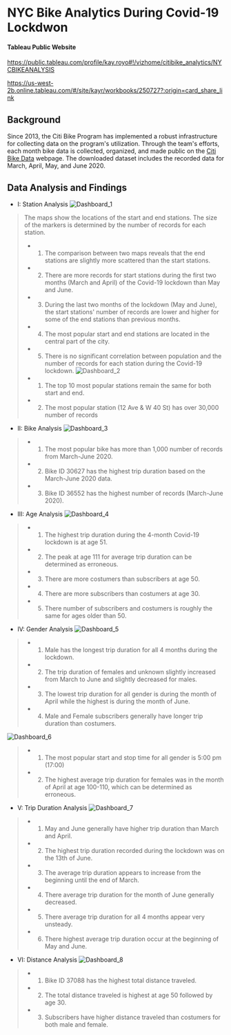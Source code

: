 # NYC Bike Analytics During Covid-19 Lockdwon

#### Tableau Public Website

https://public.tableau.com/profile/kay.royo#!/vizhome/citibike_analytics/NYCBIKEANALYSIS

https://us-west-2b.online.tableau.com/#/site/kayr/workbooks/250727?:origin=card_share_link

## Background
Since 2013, the Citi Bike Program has implemented a robust infrastructure for collecting data on the program's utilization. Through the team's efforts, each month bike data is collected, organized, and made public on the [Citi Bike Data](https://www.citibikenyc.com/system-data) webpage. The downloaded dataset includes the recorded data for March, April, May, and June 2020.

## Data Analysis and Findings
* I: Station Analysis
![Dashboard_1](Figures/Dashboards/STATIONS_ANALYSIS_I.png)
>   The maps show the locations of the start and end stations. The size of the markers is determined by the number of records for each station. 
>   * 1. The comparison between two maps reveals that the end stations are slightly more scattered than the start stations.
>   * 2. There are more records for start stations during the first two months (March and April) of the Covid-19 lockdown than May and June.
>   * 3. During the last two months of the lockdown (May and June), the start stations' number of records are lower and higher for some of the end stations than previous months. 
>   * 4. The most popular start and end stations are located in the central part of the city. 
>   * 5. There is no significant correlation between population and the number of records for each station during the Covid-19 lockdown. 
![Dashboard_2](Figures/Dashboards/STATIONSANALYSISII.png)
>   * 1. The top 10 most popular stations remain the same for both start and end. 
>   * 2. The most popular station (12 Ave & W 40 St)  has over 30,000 number of records

* II: Bike Analysis
![Dashboard_3](Figures/Dashboards/BIKEANALYSIS.png)
>   * 1. The most popular bike has more than 1,000 number of records from March-June 2020. 
>   * 2. Bike ID 30627 has the highest trip duration based on the March-June 2020 data. 
>   * 3. Bike ID 36552 has the highest number of records (March-June 2020). 

* III: Age Analysis
![Dashboard_4](Figures/Dashboards/AGE_ANALYSIS.png)
>   * 1. The highest trip duration during the 4-month Covid-19 lockdown is at age 51. 
>   * 2. The peak at age 111 for average trip duration can be determined as erroneous. 
>   * 3. There are more costumers than subscribers at age 50. 
>   * 4. There are more subscribers than costumers at age 30. 
>   * 5. There number of subscribers and costumers is roughly the same for ages older than 50. 

* IV: Gender Analysis
![Dashboard_5](Figures/Dashboards/GENDER_ANALYSIS_I.png)
>   * 1. Male has the longest trip duration for all 4 months during the lockdown.  
>   * 2. The trip duration of females and unknown slightly increased from March to June and slightly decreased for males. 
>   * 3. The lowest trip duration for all gender is during the month of April while the highest is during the month of June. 
>   * 4. Male and Female subscribers generally have longer trip duration than costumers. 

![Dashboard_6](Figures/Dashboards/GENDER_ANALYSIS_II.png)
>   * 1. The most popular start and stop time for all gender is 5:00 pm (17:00)
>   * 2. The highest average trip duration for females was in the month of April at age 100-110, which can be determined as erroneous. 

* V: Trip Duration Analysis
![Dashboard_7](Figures/Dashboards/TRIP_DURATION_ANALYSIS.png)
>   * 1. May and June generally have higher trip duration than March and April. 
>   * 2. The highest trip duration recorded during the lockdown was on the 13th of June. 
>   * 3. The average trip duration appears to increase from the beginning until the end of March. 
>   * 4. There average trip duration for the month of June generally decreased. 
>   * 5. There average trip duration for all 4 months appear very unsteady. 
>   * 6. There highest average trip duration occur at the beginning of May and June. 

* VI: Distance Analysis
![Dashboard_8](Figures/Dashboards/DISTANCE_ANALYSIS.png)
>   * 1. Bike ID 37088 has the highest total distance traveled. 
>   * 2. The total distance traveled is highest at age 50 followed by age 30. 
>   * 3. Subscribers have higher distance traveled than costumers for both male and female. 



